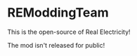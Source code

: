 REModdingTeam
=============
This is the open-source of Real Electricity!

The mod isn't released for public!